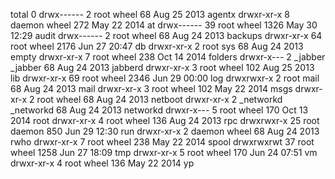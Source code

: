 total 0
drwx------   2 root       wheel        68 Aug 25  2013 agentx
drwxr-xr-x   8 daemon     wheel       272 May 22  2014 at
drwx------  39 root       wheel      1326 May 30 12:29 audit
drwx------   2 root       wheel        68 Aug 24  2013 backups
drwxr-xr-x  64 root       wheel      2176 Jun 27 20:47 db
drwxr-xr-x   2 root       sys          68 Aug 24  2013 empty
drwxr-xr-x   7 root       wheel       238 Oct 14  2014 folders
drwxr-x---   2 _jabber    _jabber      68 Aug 24  2013 jabberd
drwxr-xr-x   3 root       wheel       102 Aug 25  2013 lib
drwxr-xr-x  69 root       wheel      2346 Jun 29 00:00 log
drwxrwxr-x   2 root       mail         68 Aug 24  2013 mail
drwxr-xr-x   3 root       wheel       102 May 22  2014 msgs
drwxr-xr-x   2 root       wheel        68 Aug 24  2013 netboot
drwxr-xr-x   2 _networkd  _networkd    68 Aug 24  2013 networkd
drwxr-x---   5 root       wheel       170 Oct 13  2014 root
drwxr-xr-x   4 root       wheel       136 Aug 24  2013 rpc
drwxrwxr-x  25 root       daemon      850 Jun 29 12:30 run
drwxr-xr-x   2 daemon     wheel        68 Aug 24  2013 rwho
drwxr-xr-x   7 root       wheel       238 May 22  2014 spool
drwxrwxrwt  37 root       wheel      1258 Jun 27 18:09 tmp
drwxr-xr-x   5 root       wheel       170 Jun 24 07:51 vm
drwxr-xr-x   4 root       wheel       136 May 22  2014 yp
